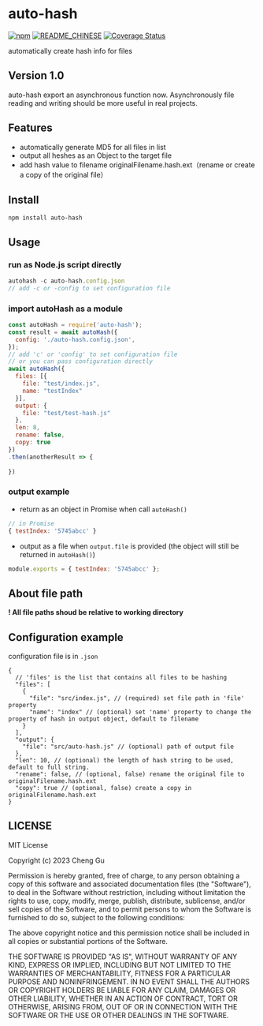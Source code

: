 # auto-hash

[![npm](https://img.shields.io/npm/v/auto-hash.svg?style=flat-square)](https://www.npmjs.com/package/auto-hash)
[![README_CHINESE](https://img.shields.io/badge/README-%E4%B8%AD%E6%96%87-blue.svg)](README.zh_CN.md)
[![Coverage Status](https://coveralls.io/repos/github/gucheen/auto-hash/badge.svg?branch=master)](https://coveralls.io/github/gucheen/auto-hash?branch=master)


automatically create hash info for files

## Version 1.0

auto-hash export an asynchronous function now. Asynchronously file reading and writing should be more useful in real projects.

## Features

- automatically generate MD5 for all files in list
- output all heshes as an Object to the target file
- add hash value to filename originalFilename.hash.ext（rename or create a copy of the original file）

## Install

```
npm install auto-hash
```

## Usage

### run as Node.js script directly

```js
autohash -c auto-hash.config.json
// add -c or -config to set configuration file
```

### import autoHash as a module

```js
const autoHash = require('auto-hash');
const result = await autoHash({
  config: './auto-hash.config.json',
});
// add 'c' or 'config' to set configuration file
// or you can pass configuration directly
await autoHash({
  files: [{
    file: "test/index.js",
    name: "testIndex"
  }],
  output: {
    file: "test/test-hash.js"
  },
  len: 8,
  rename: false,
  copy: true
})
.then(anotherResult => {
  
})
```

### output example

- return as an object in Promise when call `autoHash()`
```js
// in Promise
{ testIndex: '5745abcc' }
```

- output as a file when `output.file` is provided (the object will still be returned in `autoHash()`)
```js
module.exports = { testIndex: '5745abcc' };
```

## About file path

**! All file paths shoud be relative to working directory**

## Configuration example

configuration file is in `.json`

```
{
  // 'files' is the list that contains all files to be hashing
  "files": [
    {
      "file": "src/index.js", // (required) set file path in 'file' property
      "name": "index" // (optional) set 'name' property to change the property of hash in output object, default to filename
    }
  ],
  "output": {
    "file": "src/auto-hash.js" // (optional) path of output file
  },
  "len": 10, // (optional) the length of hash string to be used, default to full string.
  "rename": false, // (optional, false) rename the original file to originalFilename.hash.ext
  "copy": true // (optional, false) create a copy in originalFilename.hash.ext
}
```

## LICENSE

MIT License

Copyright (c) 2023 Cheng Gu

Permission is hereby granted, free of charge, to any person obtaining a copy
of this software and associated documentation files (the "Software"), to deal
in the Software without restriction, including without limitation the rights
to use, copy, modify, merge, publish, distribute, sublicense, and/or sell
copies of the Software, and to permit persons to whom the Software is
furnished to do so, subject to the following conditions:

The above copyright notice and this permission notice shall be included in all
copies or substantial portions of the Software.

THE SOFTWARE IS PROVIDED "AS IS", WITHOUT WARRANTY OF ANY KIND, EXPRESS OR
IMPLIED, INCLUDING BUT NOT LIMITED TO THE WARRANTIES OF MERCHANTABILITY,
FITNESS FOR A PARTICULAR PURPOSE AND NONINFRINGEMENT. IN NO EVENT SHALL THE
AUTHORS OR COPYRIGHT HOLDERS BE LIABLE FOR ANY CLAIM, DAMAGES OR OTHER
LIABILITY, WHETHER IN AN ACTION OF CONTRACT, TORT OR OTHERWISE, ARISING FROM,
OUT OF OR IN CONNECTION WITH THE SOFTWARE OR THE USE OR OTHER DEALINGS IN THE
SOFTWARE.

